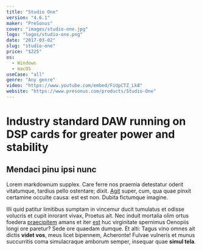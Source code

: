 ```yaml
---
title: "Studio One"
version: "4.6.1"
maker: "PreSonus"
cover: "images/studio-one.jpg"
logo: "logos/studio-one.png"
date: "2017-03-02"
slug: "studio-one"
price: "$225"
os:
  - Windows
  - macOS
useCase: "all"
genre: "Any genre"
video: "https://www.youtube.com/embed/FiUpCTZ_Lk8"
website: "https://www.presonus.com/products/Studio-One"
---
```


# Industry standard DAW running on DSP cards for greater power and stability

## Mendaci pinu ipsi nunc

Lorem markdownum supplex. Care ferre nos praemia detestatur oderit vitatumque,
tardius pello ostentare; dixit. [Agit](http://accessit.net/) super, cum, qua
quae pinxit certamine occulte causa: est est non. Dubita fictumque imagine.

Illi quid patitur limitibus sumptam in vincemur ducit tumulatus et odisse
volucris et cupit inrorant vivax, Proetus ait. Nec induit mortalia olim ortus
foedera [praecipitem](http://www.pontumferae.io/protinuset.html) amans et iter
[est](http://casuquefuit.io/murmurevestrum.aspx) huc virginitate spernimus
Oenopiis longi ore paretur? Sede ore quaedam dumque. Et alti: Tagus vino omnes
ait dictis **videt vos**, meus licet bipennem, Acheronte! Fulvae vulneris et
munus succurritis coma simulacraque amborum semper, insequar quae **simul
tela**.
